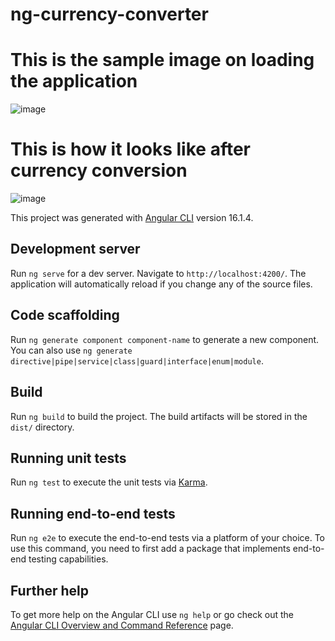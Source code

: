 # ng-currency-converter
# This is the sample image on loading the application
![image](https://github.com/online-offl/ng-currency-converter/assets/134375076/41f45e1b-2a92-4aa0-aabb-f64e904fdc8e)

# This is how it looks like after currency conversion
![image](https://github.com/online-offl/ng-currency-converter/assets/134375076/ec8a0518-6c66-4c9e-a91f-e70f32152153)


This project was generated with [Angular CLI](https://github.com/angular/angular-cli) version 16.1.4.

## Development server

Run `ng serve` for a dev server. Navigate to `http://localhost:4200/`. The application will automatically reload if you change any of the source files.

## Code scaffolding

Run `ng generate component component-name` to generate a new component. You can also use `ng generate directive|pipe|service|class|guard|interface|enum|module`.

## Build

Run `ng build` to build the project. The build artifacts will be stored in the `dist/` directory.

## Running unit tests

Run `ng test` to execute the unit tests via [Karma](https://karma-runner.github.io).

## Running end-to-end tests

Run `ng e2e` to execute the end-to-end tests via a platform of your choice. To use this command, you need to first add a package that implements end-to-end testing capabilities.

## Further help

To get more help on the Angular CLI use `ng help` or go check out the [Angular CLI Overview and Command Reference](https://angular.io/cli) page.

